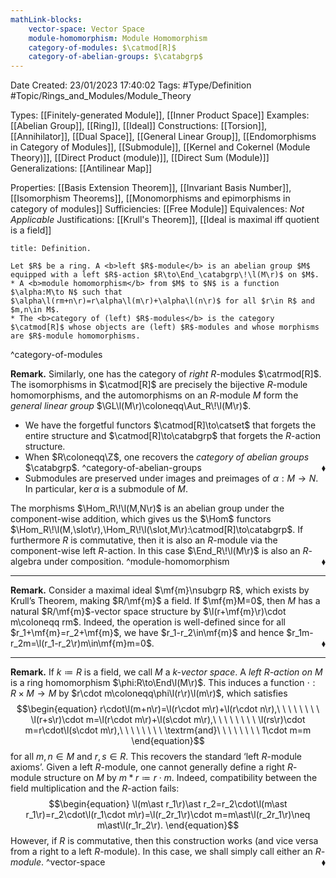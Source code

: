 ```yaml
---
mathLink-blocks:
    vector-space: Vector Space
    module-homomorphism: Module Homomorphism
    category-of-modules: $\catmod[R]$
    category-of-abelian-groups: $\catabgrp$
---
```


<div class="topSpace"></div>

Date Created: 23/01/2023 17:40:02
Tags: #Type/Definition #Topic/Rings_and_Modules/Module_Theory

Types: [[Finitely-generated Module]], [[Inner Product Space]]
Examples: [[Abelian Group]], [[Ring]], [[Ideal]]
Constructions: [[Torsion]], [[Annihilator]], [[Dual Space]], [[General Linear Group]], [[Endomorphisms in Category of Modules]], [[Submodule]], [[Kernel and Cokernel (Module Theory)]], [[Direct Product (module)]], [[Direct Sum (Module)]]
Generalizations: [[Antilinear Map]]

Properties: [[Basis Extension Theorem]], [[Invariant Basis Number]], [[Isomorphism Theorems]], [[Monomorphisms and epimorphisms in category of modules]]
Sufficiencies: [[Free Module]]
Equivalences: <i>Not Applicable</i>
Justifications: [[Krull's Theorem]], [[Ideal is maximal iff quotient is a field]]

``` ad-Definition
title: Definition.

Let $R$ be a ring. A <b>left $R$-module</b> is an abelian group $M$ equipped with a left $R$-action $R\to\End_\catabgrp\!\l(M\r)$ on $M$.
* A <b>module homomorphism</b> from $M$ to $N$ is a function $\alpha:M\to N$ such that $\alpha\l(rm+n\r)=r\alpha\l(m\r)+\alpha\l(n\r)$ for all $r\in R$ and $m,n\in M$.
* The <b>category of (left) $R$-modules</b> is the category $\catmod[R]$ whose objects are (left) $R$-modules and whose morphisms are $R$-module homomorphisms.

```
^category-of-modules

<b>Remark.</b> Similarly, one has the category of <i>right</i> $R$-modules $\catrmod[R]$. The isomorphisms in $\catmod[R]$ are precisely the bijective $R$-module homomorphisms, and the automorphisms on an $R$-module $M$ form the <i>general linear group</i> $\GL\l(M\r)\coloneqq\Aut_R\!\l(M\r)$.
* We have the forgetful functors $\catmod[R]\to\catset$ that forgets the entire structure and $\catmod[R]\to\catabgrp$ that forgets the $R$-action structure.
* When $R\coloneqq\Z$, one recovers the <i>category of abelian groups</i> $\catabgrp$.<span style="float:right;">$\blacklozenge$</span>
^category-of-abelian-groups
* Submodules are preserved under images and preimages of $\alpha:M\to N$. In particular, $\ker\alpha$ is a submodule of $M$.

The morphisms $\Hom_R\!\l(M,N\r)$ is an abelian group under the component-wise addition, which gives us the $\Hom$ functors $\Hom_R\!\l(M,\slot\r),\Hom_R\!\l(\slot,M\r):\catmod[R]\to\catabgrp$. If furthermore $R$ is commutative, then it is also an $R$-module via the component-wise left $R$-action. In this case $\End_R\!\l(M\r)$ is also an $R$-algebra under composition.<span style="float:right;">$\blacklozenge$</span>
^module-homomorphism

---

<b>Remark.</b> Consider a maximal ideal $\mf{m}\nsubgrp R$, which exists by Krull’s Theorem, making $R/\mf{m}$ a field. If $\mf{m}M=0$, then $M$ has a natural $R/\mf{m}$-vector space structure by $\l(r+\mf{m}\r)\cdot m\coloneqq rm$. Indeed, the operation is well-defined since for all $r_1+\mf{m}=r_2+\mf{m}$, we have $r_1-r_2\in\mf{m}$ and hence $r_1m-r_2m=\l(r_1-r_2\r)m\in\mf{m}m=0$.<span style="float:right;">$\blacklozenge$</span>

---

<b>Remark.</b> If $k\coloneqq R$ is a field, we call $M$ a <i>$k$-vector space</i>. A <i>left $R$-action on $M$</i> is a ring homomorphism $\phi:R\to\End\l(M\r)$. This induces a function $\cdot:R\times M\to M$ by $r\cdot m\coloneqq\phi\l(r\r)\l(m\r)$, which satisfies
$$\begin{equation}
    r\cdot\l(m+n\r)=\l(r\cdot m\r)+\l(r\cdot n\r),\ \ \ \ \ \ \ \ \l(r+s\r)\cdot m=\l(r\cdot m\r)+\l(s\cdot m\r),\ \ \ \ \ \ \ \ \l(rs\r)\cdot m=r\cdot\l(s\cdot m\r),\ \ \ \ \ \ \ \ \textrm{and}\ \ \ \ \ \ \ \ 1\cdot m=m
\end{equation}$$
for all $m,n\in M$ and $r,s\in R$. This recovers the standard ‘left $R$-module axioms’. Given a left $R$-module, one cannot generally define a right $R$-module structure on $M$ by $m\ast r\coloneqq r\cdot m$. Indeed, compatibility between the field multiplication and the $R$-action fails:
$$\begin{equation}
    \l(m\ast r_1\r)\ast r_2=r_2\cdot\l(m\ast r_1\r)=r_2\cdot\l(r_1\cdot m\r)=\l(r_2r_1\r)\cdot m=m\ast\l(r_2r_1\r)\neq m\ast\l(r_1r_2\r).
\end{equation}$$
However, if $R$ is commutative, then this construction works (and vice versa from a right to a left $R$-module). In this case, we shall simply call either an <i>$R$-module</i>.<span style="float:right;">$\blacklozenge$</span>
^vector-space
